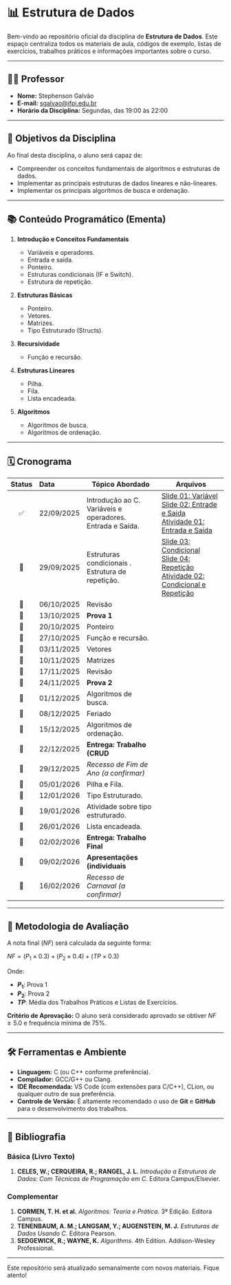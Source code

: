 # 📊 Estrutura de Dados

Bem-vindo ao repositório oficial da disciplina de **Estrutura de Dados**. Este espaço centraliza todos os materiais de aula, códigos de exemplo, listas de exercícios, trabalhos práticos e informações importantes sobre o curso.

---

## 👨‍🏫 Professor
* **Nome:** Stephenson Galvão
* **E-mail:** sgalvao@ifpi.edu.br
* **Horário da Disciplina:** Segundas, das 19:00 às 22:00

---

## 🎯 Objetivos da Disciplina

Ao final desta disciplina, o aluno será capaz de:
* Compreender os conceitos fundamentais de algoritmos e estruturas de dados.
* Implementar as principais estruturas de dados lineares e não-lineares.
* Implementar os principais algoritmos de busca e ordenação.

---

## 📚 Conteúdo Programático (Ementa)

1.  **Introdução e Conceitos Fundamentais**
    * Variáveis e operadores.
    * Entrada e saída.
    * Ponteiro.
    * Estruturas condicionais (IF e Switch).
    * Estrutura de repetição.

2.  **Estruturas Básicas**
    * Ponteiro.
    * Vetores.
    * Matrizes.
    * Tipo Estruturado (Structs).

3.  **Recursividade**
    * Função e recursão.

4.  **Estruturas Lineares**
    * Pilha.
    * Fila.
    * Lista encadeada.

5.  **Algoritmos**
    * Algoritmos de busca.
    * Algoritmos de ordenação.

---

## 🗓️ Cronograma



| Status | Data| Tópico Abordado| Arquivos|
| :----: | :----------- |------- | ------------------------------------ |
|   :white_check_mark:   | 22/09/2025   | Introdução ao C.<br>Variáveis e operadores.<br>Entrada e Saída.| [Slide 01: Variável](https://drive.google.com/file/d/1sDgBUU-94CIQbfwB9JCHLkjc_9iQIg9L/view?usp=sharing) </br> [Slide 02: Entrade e Saida](https://drive.google.com/file/d/1H3AqVY5UXhVdONu9phn34bt4B4MetPWf/view?usp=sharing) </br> [Atividade 01: Entrada e Saida](https://drive.google.com/file/d/1zH83gpIJcTK9gLTuhmmyJX3Sn7_50cSM/view?usp=sharing) |
|   :black_square_button:   | 29/09/2025   | Estruturas condicionais .<br>Estrutura de repetição.       |  [Slide 03: Condicional](https://drive.google.com/file/d/1KBk9jyjHN3qLxn-b67wIX3kTrgtH-RQ9/view?usp=sharing) </br> [Slide 04: Repetição](https://drive.google.com/file/d/110y2qEhpwKD538pkw75n7hI9z-JmqWPJ/view?usp=sharing) </br> [Atividade 02: Condicional e Repetição](https://drive.google.com/file/d/1yXczmUrFq6RY5O0EeKCg2jwy8EGrVI1N/view?usp=sharing)                                    |
|   :black_square_button:   | 06/10/2025   | Revisão                                                                          |                                      |
|   :black_square_button:   | 13/10/2025   | **Prova 1** |  |
|   :black_square_button:   | 20/10/2025   | Ponteiro                                                                         |                                      |
|   :black_square_button:   | 27/10/2025   | Função e recursão.                                                               |                                      |
|   :black_square_button:   | 03/11/2025   | Vetores                                                                          |                                      |
|   :black_square_button:   | 10/11/2025   | Matrizes                                                                         |                                      |
|   :black_square_button:   | 17/11/2025   | Revisão                                                                          |                                      |
|   :black_square_button:   | 24/11/2025   | **Prova 2**| |
|   :black_square_button:   | 01/12/2025   | Algoritmos de busca.                                                             |                                      |
|   :black_square_button:   | 08/12/2025   | Feriado |                                      |
|   :black_square_button:   | 15/12/2025   | Algoritmos de ordenação.                                                         |                                      |
|   :black_square_button:   | 22/12/2025   | **Entrega: Trabalho (CRUD**                                                                                  | |
|   :black_square_button:   | 29/12/2025   | *Recesso de Fim de Ano (a confirmar)* |                                      |
|   :black_square_button:   | 05/01/2026   | Pilha e Fila.                                                                    |                                      |
|   :black_square_button:   | 12/01/2026   | Tipo Estruturado.                                                                |                                      |
|   :black_square_button:   | 19/01/2026   | Atividade sobre tipo estruturado.                                                |                                      |
|   :black_square_button:   | 26/01/2026   | Lista encadeada.                                                                 |                                      |
|   :black_square_button:   | 02/02/2026   |**Entrega: Trabalho Final**                                                                                  |  |
|   :black_square_button:   | 09/02/2026   |**Apresentações (individuais**                                                                                   | |
|   :black_square_button:   | 16/02/2026   | *Recesso de Carnaval (a confirmar)* |                                      |

---

## 📝 Metodologia de Avaliação

A nota final ($NF$) será calculada da seguinte forma:

$NF = (P_1 \times 0.3) + (P_2 \times 0.4) + (TP \times 0.3)$

Onde:
* **$P_1$**: Prova 1
* **$P_2$**: Prova 2
* **$TP$**: Média dos Trabalhos Práticos e Listas de Exercícios.

**Critério de Aprovação:** O aluno será considerado aprovado se obtiver $NF \ge 5.0$ e frequência mínima de 75%.

---

## 🛠️ Ferramentas e Ambiente

* **Linguagem:** C (ou C++ conforme preferência).
* **Compilador:** GCC/G++ ou Clang.
* **IDE Recomendada:** VS Code (com extensões para C/C++), CLion, ou qualquer outro de sua preferência.
* **Controle de Versão:** É altamente recomendado o uso de **Git** e **GitHub** para o desenvolvimento dos trabalhos.

---

## 📖 Bibliografia

### Básica (Livro Texto)
1.  **CELES, W.; CERQUEIRA, R.; RANGEL, J. L.** *Introdução a Estruturas de Dados: Com Técnicas de Programação em C*. Editora Campus/Elsevier.

### Complementar
1.  **CORMEN, T. H. et al.** *Algoritmos: Teoria e Prática*. 3ª Edição. Editora Campus.
2.  **TENENBAUM, A. M.; LANGSAM, Y.; AUGENSTEIN, M. J.** *Estruturas de Dados Usando C*. Editora Pearson.
3.  **SEDGEWICK, R.; WAYNE, K.** *Algorithms*. 4th Edition. Addison-Wesley Professional.

---

Este repositório será atualizado semanalmente com novos materiais. Fique atento!

